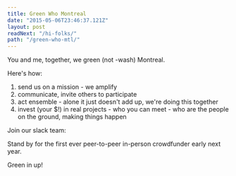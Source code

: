 ```yaml
---
title: Green Who Montreal
date: "2015-05-06T23:46:37.121Z"
layout: post
readNext: "/hi-folks/"
path: "/green-who-mtl/"
---
```


You and me, together, we green (not -wash) Montreal.

Here's how:

1. send us on a mission - we amplify
2. communicate, invite others to participate
3. act ensemble - alone it just doesn't add up, we're doing this together
4. invest (your $!) in real projects - who you can meet - who are the people on the ground, making things happen

Join our slack team:

Stand by for the first ever peer-to-peer in-person crowdfunder early next year.

Green in up!
